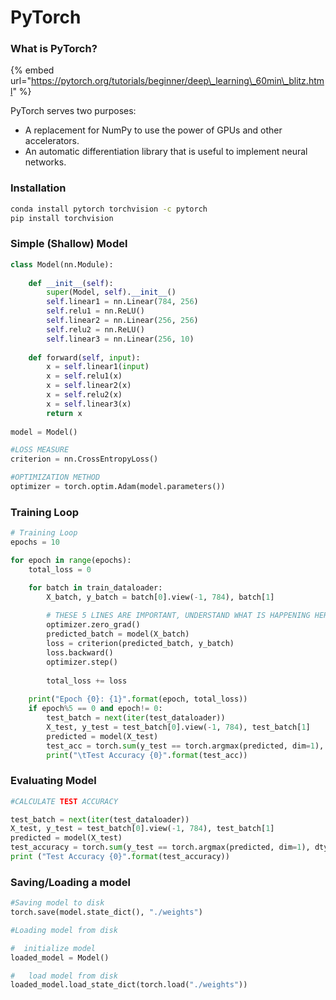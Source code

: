 # PyTorch

### What is PyTorch?

{% embed url="https://pytorch.org/tutorials/beginner/deep\_learning\_60min\_blitz.html" %}

PyTorch serves two purposes:

* A replacement for NumPy to use the power of GPUs and other accelerators.
* An automatic differentiation library that is useful to implement neural networks.

### Installation

```bash
conda install pytorch torchvision -c pytorch
pip install torchvision
```

### Simple \(Shallow\) Model

```python
class Model(nn.Module):
    
    def __init__(self):
        super(Model, self).__init__()
        self.linear1 = nn.Linear(784, 256)
        self.relu1 = nn.ReLU()
        self.linear2 = nn.Linear(256, 256)
        self.relu2 = nn.ReLU()
        self.linear3 = nn.Linear(256, 10)
    
    def forward(self, input):
        x = self.linear1(input)
        x = self.relu1(x)
        x = self.linear2(x)
        x = self.relu2(x)
        x = self.linear3(x)
        return x
    
model = Model()

#LOSS MEASURE
criterion = nn.CrossEntropyLoss()

#OPTIMIZATION METHOD
optimizer = torch.optim.Adam(model.parameters())
```

### Training Loop

```python
# Training Loop
epochs = 10

for epoch in range(epochs):
    total_loss = 0

    for batch in train_dataloader:
        X_batch, y_batch = batch[0].view(-1, 784), batch[1]
        
        # THESE 5 LINES ARE IMPORTANT, UNDERSTAND WHAT IS HAPPENING HERE
        optimizer.zero_grad()
        predicted_batch = model(X_batch)
        loss = criterion(predicted_batch, y_batch)
        loss.backward()
        optimizer.step()
        
        total_loss += loss
        
    print("Epoch {0}: {1}".format(epoch, total_loss))
    if epoch%5 == 0 and epoch!= 0:
        test_batch = next(iter(test_dataloader))
        X_test, y_test = test_batch[0].view(-1, 784), test_batch[1]
        predicted = model(X_test)
        test_acc = torch.sum(y_test == torch.argmax(predicted, dim=1), dtype=torch.double) / len(y_test)
        print("\tTest Accuracy {0}".format(test_acc))
```

### Evaluating Model

```python
#CALCULATE TEST ACCURACY

test_batch = next(iter(test_dataloader))
X_test, y_test = test_batch[0].view(-1, 784), test_batch[1]
predicted = model(X_test)
test_accuracy = torch.sum(y_test == torch.argmax(predicted, dim=1), dtype=torch.double) / len(y_test)
print ("Test Accuracy {0}".format(test_accuracy))
```

### Saving/Loading a model

```python
#Saving model to disk
torch.save(model.state_dict(), "./weights")

#Loading model from disk

#  initialize model
loaded_model = Model()

#   load model from disk 
loaded_model.load_state_dict(torch.load("./weights"))
```

### 



